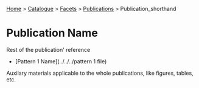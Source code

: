 [Home](../../../../README.md) > [Catalogue](../../../../Patterns_catalogue.md) > [Facets](../../facets.md) > [Publications](../publications.md) > Publication_shorthand
# Publication Name

Rest of the publication' reference 

- [Pattern 1 Name](../../../pattern 1 file)

Auxilary materials applicable to the whole publications, like figures, tables, etc.
